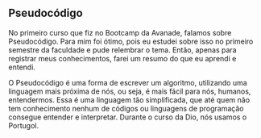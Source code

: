 ## Pseudocódigo

No primeiro curso que fiz no Bootcamp da Avanade, falamos sobre Pseudocódigo. Para mim foi ótimo, pois eu estudei sobre isso no primeiro semestre da faculdade e pude relembrar o tema. Então, apenas para registrar meus conhecimentos, farei um resumo do que eu aprendi e entendi.

O Pseudocódigo é uma forma de escrever um algoritmo, utilizando uma linguagem mais próxima de nós, ou seja, é mais fácil para nós, humanos, entendermos. Essa é uma linguagem tão simplificada, que até quem não tem conhecimento nenhum de códigos ou linguagens de programação consegue entender e interpretar. Durante o curso da Dio, nós usamos o Portugol. 

